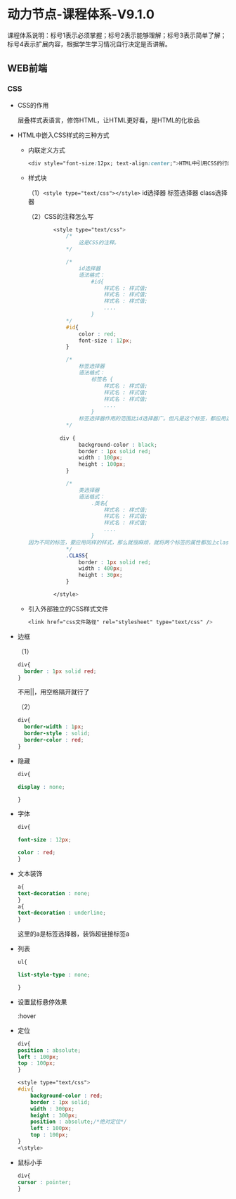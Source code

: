 # 动力节点-课程体系-V9.1.0

课程体系说明：标号1表示必须掌握；标号2表示能够理解；标号3表示简单了解；标号4表示扩展内容，根据学生学习情况自行决定是否讲解。

## WEB前端

### CSS

- CSS的作用

  层叠样式表语言，修饰HTML，让HTML更好看，是HTML的化妆品

- HTML中嵌入CSS样式的三种方式

	- 内联定义方式
		```CSS
	  <div style="font-size:12px; text-align:center;">HTML中引用CSS的行内式方法</div>
	  ```

	- 样式块

	  （1）`<style type="text/css"></style>`
	  id选择器
	  标签选择器
	  class选择器

	  （2）CSS的注释怎么写
	  
	  ```CSS
	          <style type="text/css">
	              /*
	                  这是CSS的注释。
	              */
	  
	              /*
	                  id选择器
	                  语法格式：
	                      #id{
	                          样式名 : 样式值;
	                          样式名 : 样式值;
	                          样式名 : 样式值;
	                          ....
	                      }
	              */
	              #id{
	                  color : red;
	                  font-size : 12px;
	              }
	  
	              /*
	                  标签选择器
	                  语法格式：
	                      标签名 {
	                          样式名 : 样式值;
	                          样式名 : 样式值;
	                          样式名 : 样式值;
	                          ....
	                      }
	                  标签选择器作用的范围比id选择器广。但凡是这个标签，都应用这个样式
	              */
	              
	  			div {
	                  background-color : black;
	                  border : 1px solid red;
	                  width : 100px;
	                  height : 100px;
	              }
	  
	              /*
	                  类选择器
	                  语法格式：
	                      .类名{
	                          样式名 : 样式值;
	                          样式名 : 样式值;
	                          样式名 : 样式值;
	                          ....
	                      }
	  因为不同的标签，要应用同样的样式，那么就很麻烦，就将两个标签的属性都加上class="class_name"，这样下面就可以用.class_name来应用css样式了。
	              */
	              .CLASS{
	                  border : 1px solid red;
	                  width : 400px;
	                  height : 30px;
	              }
	  
	          </style>
		```
	- 引入外部独立的CSS样式文件

	  ```CSS
	  <link href="css文件路径" rel="stylesheet" type="text/css" />
	  ```

- 边框

  （1）
  ```CSS
  div{
  	border : 1px solid red;
  }
  ```
  不用||，用空格隔开就行了
  
  （2）
  ```CSS
  div{
  	border-width : 1px;
  	border-style : solid;
  	border-color : red;
  }
	```
- 隐藏

	```CSS
  div{

  	display : none;

  }
  ```

- 字体

	```CSS
  div{

  	font-size : 12px;

  	color : red;
  }
  ```

- 文本装饰
	```CSS
  a{
  	text-decoration : none;
  }
  a{
  	text-decoration : underline;
  }
  ```
  这里的a是标签选择器，装饰超链接标签a

- 列表
	```CSS
  ul{

  	list-style-type : none;

  }
	```
- 设置鼠标悬停效果

  :hover

- 定位
	```CSS
  div{
  	position : absolute;
  	left : 100px;
  	top : 100px;
  }
  
  <style type="text/css">
  	#div{
  		background-color : red;
  		border : 1px solid;
  		width : 300px;
  		height : 300px;
  		position : absolute;/*绝对定位*/
  		left : 100px;
  		top : 100px;
  }
  <\style>
	```

- 鼠标小手
	```CSS
  div{
  	cursor : pointer;
  }
	```
